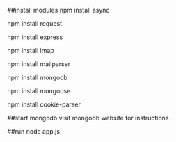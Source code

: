 ##install modules
 npm install async
 
 npm install request
 
 npm install express
 
 npm install imap
 
 npm install mailparser
 
 npm install mongodb
 
 npm install mongoose
 
 npm install cookie-parser

##start mongodb
 visit mongodb website for instructions
 
##run
 node app.js

